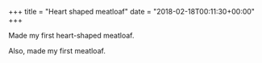 +++
title = "Heart shaped meatloaf"
date = "2018-02-18T00:11:30+00:00"
+++

Made my first heart-shaped meatloaf.

Also, made my first meatloaf.
			